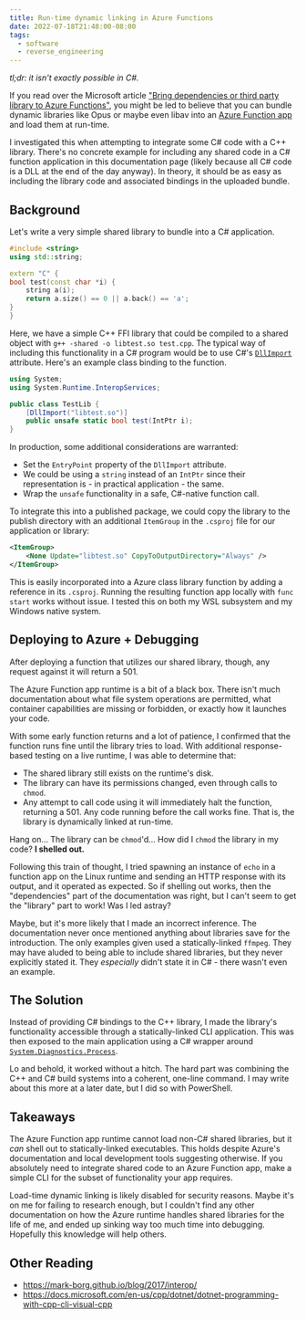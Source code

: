 ```yaml
---
title: Run-time dynamic linking in Azure Functions
date: 2022-07-18T21:48:00-08:00
tags:
  - software
  - reverse_engineering
---
```


*tl;dr: it isn't exactly possible in C#.*

If you read over the Microsoft article ["Bring dependencies or third party library to Azure Functions"](https://docs.microsoft.com/en-us/azure/azure-functions/bring-dependency-to-functions?pivots=programming-language-python), you might be led to believe that you can bundle dynamic libraries like Opus or maybe even libav into an [Azure Function app](https://docs.microsoft.com/en-us/azure/azure-functions/functions-overview) and load them at run-time.

I investigated this when attempting to integrate some C# code with a C++ library. There's no concrete example for including any shared code in a C# function application in this documentation page (likely because all C# code is a DLL at the end of the day anyway). In theory, it should be as easy as including the library code and associated bindings in the uploaded bundle.

## Background

Let's write a very simple shared library to bundle into a C# application.

```cpp
#include <string>
using std::string;

extern "C" {
bool test(const char *i) {
    string a(i);
    return a.size() == 0 || a.back() == 'a';
}
}
```

Here, we have a simple C++ FFI library that could be compiled to a shared object with `g++ -shared -o libtest.so test.cpp`. The typical way of including this functionality in a C# program would be to use C#'s [`DllImport`](https://docs.microsoft.com/en-us/dotnet/api/system.runtime.interopservices.dllimportattribute?view=net-6.0) attribute. Here's an example class binding to the function.

```cs
using System;
using System.Runtime.InteropServices;

public class TestLib {
    [DllImport("libtest.so")]
    public unsafe static bool test(IntPtr i);
}
```

In production, some additional considerations are warranted:
* Set the `EntryPoint` property of the `DllImport` attribute.
* We could be using a `string` instead of an `IntPtr` since their representation is - in practical application - the same.
* Wrap the `unsafe` functionality in a safe, C#-native function call.

To integrate this into a published package, we could copy the library to the publish directory with an additional `ItemGroup` in the `.csproj` file for our application or library:

```xml
<ItemGroup>
    <None Update="libtest.so" CopyToOutputDirectory="Always" />
</ItemGroup>
```

This is easily incorporated into a Azure class library function by adding a reference in its `.csproj`. Running the resulting function app locally with `func start` works without issue. I tested this on both my WSL subsystem and my Windows native system.

## Deploying to Azure + Debugging

After deploying a function that utilizes our shared library, though, any request against it will return a 501.

The Azure Function app runtime is a bit of a black box. There isn't much documentation about what file system operations are permitted, what container capabilities are missing or forbidden, or exactly how it launches your code.

With some early function returns and a lot of patience, I confirmed that the function runs fine until the library tries to load. With additional response-based testing on a live runtime, I was able to determine that:
* The shared library still exists on the runtime's disk.
* The library can have its permissions changed, even through calls to `chmod`.
* Any attempt to call code using it will immediately halt the function, returning a 501. Any code running before the call works fine. That is, the library is dynamically linked at run-time.

Hang on... The library can be `chmod`'d... How did I `chmod` the library in my code? **I shelled out.**

Following this train of thought, I tried spawning an instance of `echo` in a function app on the Linux runtime and sending an HTTP response with its output, and it operated as expected. So if shelling out works, then the "dependencies" part of the documentation was right, but I can't seem to get the "library" part to work! Was I led astray?

Maybe, but it's more likely that I made an incorrect inference. The documentation never once mentioned anything about libraries save for the introduction. The only examples given used a statically-linked `ffmpeg`. They may have aluded to being able to include shared libraries, but they never explicitly stated it. They *especially* didn't state it in C# - there wasn't even an example.

## The Solution

Instead of providing C# bindings to the C++ library, I made the library's functionality accessible through a statically-linked CLI application. This was then exposed to the main application using a C# wrapper around [`System.Diagnostics.Process`](https://docs.microsoft.com/en-us/dotnet/api/system.diagnostics.process?view=net-6.0).

Lo and behold, it worked without a hitch. The hard part was combining the C++ and C# build systems into a coherent, one-line command. I may write about this more at a later date, but I did so with PowerShell.

## Takeaways

The Azure Function app runtime cannot load non-C# shared libraries, but it *can* shell out to statically-linked executables. This holds despite Azure's documentation and local development tools suggesting otherwise. If you absolutely need to integrate shared code to an Azure Function app, make a simple CLI for the subset of functionality your app requires.

Load-time dynamic linking is likely disabled for security reasons. Maybe it's on me for failing to research enough, but I couldn't find any other documentation on how the Azure runtime handles shared libraries for the life of me, and ended up sinking way too much time into debugging. Hopefully this knowledge will help others.

## Other Reading

* https://mark-borg.github.io/blog/2017/interop/
* https://docs.microsoft.com/en-us/cpp/dotnet/dotnet-programming-with-cpp-cli-visual-cpp

